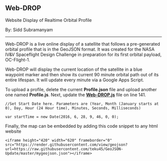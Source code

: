
## Web-DROP
Website Display of Realtime Orbital Profile 

By: Sidd Subramanyam

----------
Web-DROP is a live online display of a satellite that follows a pre-generated orbital profile that is in the GeoJSON format. It was created for the NASA IV&V Spaceflight Design Challenge in preparation for its first orbital payload, OC-Flight-1.

Web-DROP will display the current location of the satellite in a blue waypoint marker and then show its current 90 minute orbital path out of its entire lifespan. It will update every minute via a Google Apps Script.

To upload a profile, delete the current **Profile.json**  file and upload another one named **Profile.js**. Next, update the **[Web-DROP.js](https://script.google.com/d/1of5vbl6E2playLiH9KehZVsLCn0RZRDX4hd4c8kryHWdeWkLIogHL8e3/edit?usp=sharing)** file on line 141. 

    //Set Start Date here. Parameters are (Year, Month (January starts at 0), Day, Hour (24 Hour time), Minutes, Seconds, Milliseconds)
    
    var startTime = new Date(2016, 6, 28, 9, 46, 0, 0);

Finally, the map can be embedded by adding this code snippet to any html website



```
<iframe height="420" width="620" frameborder="0" src="https://render.githubusercontent.com/view/geojson?url=https://raw.githubusercontent.com/teku45/GeoJSON-Update/master/mygeojson.json"></iframe>
```




